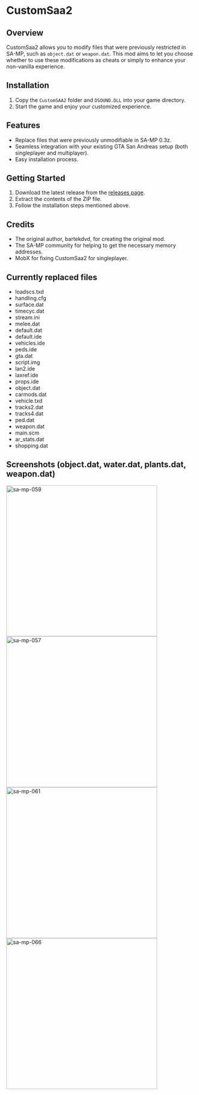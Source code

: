# CustomSaa2

## Overview
CustomSaa2 allows you to modify files that were previously restricted in SA-MP, such as `object.dat` or `weapon.dat`. This mod aims to let you choose whether to use these modifications as cheats or simply to enhance your non-vanilla experience.

## Installation

1. Copy the `CustomSAA2` folder and `DSOUND.DLL` into your game directory.
2. Start the game and enjoy your customized experience.

## Features

- Replace files that were previously unmodifiable in SA-MP 0.3z.
- Seamless integration with your existing GTA San Andreas setup (both singleplayer and multiplayer).
- Easy installation process.

## Getting Started

1. Download the latest release from the [releases page](#).
2. Extract the contents of the ZIP file.
3. Follow the installation steps mentioned above.

## Credits

- The original author, bartekdvd, for creating the original mod.
- The SA-MP community for helping to get the necessary memory addresses.
- MobX for fixing CustomSaa2 for singleplayer.

## Currently replaced files

- loadscs.txd
- handling.cfg
- surface.dat
- timecyc.dat
- stream.ini
- melee.dat
- default.dat
- default.ide
- vehicles.ide
- peds.ide
- gta.dat
- script.img
- lan2.ide
- laxref.ide
- props.ide
- object.dat
- carmods.dat
- vehicle.txd
- tracks2.dat
- tracks4.dat
- ped.dat
- weapon.dat
- main.scm
- ar_stats.dat
- shopping.dat

## Screenshots (object.dat, water.dat, plants.dat, weapon.dat)
<img src="https://github.com/m0b-x/CustomSaa2/assets/72597190/fc9b3218-f478-493e-ac38-77225deb9654" alt="sa-mp-059" width="400">
<img src="https://github.com/m0b-x/CustomSaa2/assets/72597190/8f8ac0fe-4dc2-4905-b8ed-5a4c0c636afa" alt="sa-mp-057" width="400">
<img src="https://github.com/m0b-x/CustomSaa2/assets/72597190/d0d8dbbd-f603-4d57-89fd-679dda9df287" alt="sa-mp-061" width="400">
<img src="https://github.com/m0b-x/CustomSaa2/assets/72597190/47973733-60d5-4724-8621-f8169214e5e2" alt="sa-mp-066" width="400">
